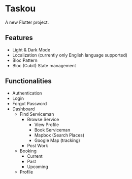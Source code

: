 # Taskou

A new Flutter project.

## Features

- Light & Dark Mode
- Localization (currently only English language supported)
- Bloc Pattern
- Bloc (Cubit) State management

## Functionalities

- Authentication
- Login
- Forgot Password
- Dashboard
  - Find Serviceman
    - Browse Service
      - View Profile
      - Book Serviceman
      - Mapbox (Search Places)
      - Google Map (tracking)
    - Post Work
  - Booking
    - Current
    - Past
    - Upcoming
  - Profile

